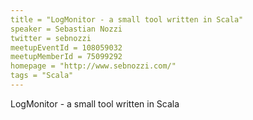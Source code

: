 ```yaml
---
title = "LogMonitor - a small tool written in Scala"
speaker = Sebastian Nozzi
twitter = sebnozzi
meetupEventId = 108059032
meetupMemberId = 75099292
homepage = "http://www.sebnozzi.com/"
tags = "Scala"
---
```

LogMonitor - a small tool written in Scala